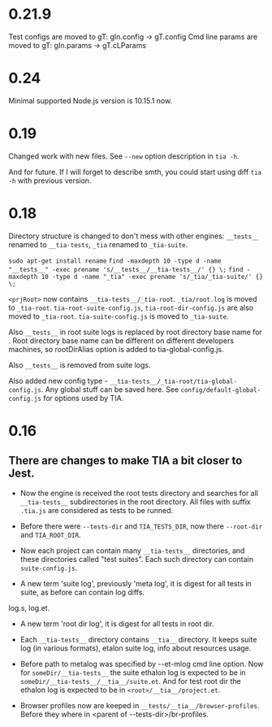# 0.21.9

Test configs are moved to gT: gIn.config -> gT.config
Cmd line params are moved to gT: gIn.params -> gT.cLParams

# 0.24

Minimal supported Node.js version is 10.15.1 now.

# 0.19

Changed work with new files.
See `--new` option description in `tia -h`.

And for future. If I will forget to describe smth, you could start
using diff `tia -h` with previous version.

# 0.18

Directory structure is changed to don't mess with other engines:
`__tests__` renamed to `__tia-tests`, `_tia` renamed to `_tia-suite`.

`sudo apt-get install rename`
`find -maxdepth 10 -type d -name "__tests__" -exec prename 's/__tests__/__tia-tests__/' {} \;`
`find -maxdepth 10 -type d -name "_tia" -exec prename 's/_tia/_tia-suite/' {} \;`

`<prjRoot>` now contains `__tia-tests__/_tia-root`.
`_tia/root.log` is moved to `_tia-root`.
`tia-root-suite-config.js`, `tia-root-dir-config.js` are also moved to `_tia-root`.
`tia-suite-config.js` is moved to `_tia-suite`.

Also `__tests__` in root suite logs is replaced by root directory base name for <prjRoot>.
Root directory base name can be different on different developers machines,
so rootDirAlias option is added to tia-global-config.js. 

Also `__tests__` is removed from suite logs.

Also added new config type - `__tia-tests__/_tia-root/tia-global-config.js`.
Any global stuff can be saved here.
See `config/default-global-config.js` for options used by TIA.

# 0.16

## There are changes to make TIA a bit closer to Jest.

* Now the engine is received the root tests directory
and searches for all `__tia-tests__` subdirectories in the root directory.
All files with suffix `.tia.js` are considered as tests to be runned. 

* Before there were `--tests-dir` and `TIA_TESTS_DIR`,
 now there `--root-dir` and `TIA_ROOT_DIR`.

* Now each project can contain many ```__tia-tests__``` directories,
and these directories called "test suites".
Each such directory can contain ```suite-config.js```.

* A new term 'suite log', previously 'meta log', it is digest for all tests in suite,
as before can contain log diffs.

log.s, log.et.

* A new term 'root dir log', it is digest for all tests in root dir.

* Each `__tia-tests__` directory contains `__tia__` directory.
It keeps suite log (in various formats), etalon suite log, info about resources usage.

* Before path to metalog was specified by --et-mlog cmd line option.
Now for `someDir/__tia-tests__` the suite ethalon log is expected to be in `someDir/__tia-tests__/__tia__/suite.et`.
And for test root dir the ethalon log is expected to be in `<root>/__tia__/project.et`.

* Browser profiles now are keeped in `__tests/__tia__/browser-profiles`.
Before they where in <parent of --tests-dir>/br-profiles.
